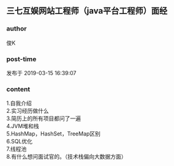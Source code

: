 ## 三七互娱网站工程师（java平台工程师）面经
### author 
俊K
### post-time 

发布于  2019-03-15 16:39:07
### content 
<div class="post-topic-des nc-post-content">
 <div>
  1.自我介绍
 </div>
 <div>
  2.实习经历做什么
 </div>
 <div>
  3.简历上的所有项目都问了一遍
 </div>
 <div>
  4.JVM堆和栈
 </div>
 <div>
  5.HashMap，HashSet，TreeMap区别
 </div>
 <div>
  6.SQL优化
 </div>
 <div>
  7.线程池
 </div>
 <div>
  8.有什么想问面试官的。（技术栈偏向大数据方面）
 </div>
</div>
